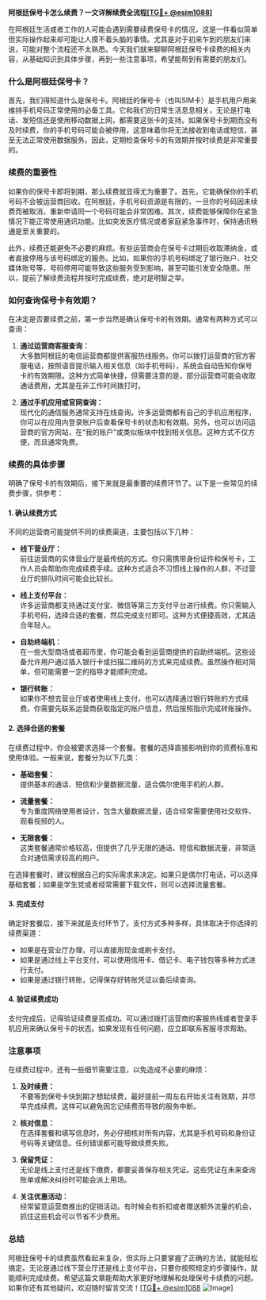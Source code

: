 **阿根廷保号卡怎么续费？一文详解续费全流程[[TG💪+ @esim1088](https://t.me/s/esim1088)]**

在阿根廷生活或者工作的人可能会遇到需要续费保号卡的情况，这是一件看似简单但实际操作起来却可能让人摸不着头脑的事情。尤其是对于初来乍到的朋友们来说，可能对整个流程还不太熟悉。今天我们就来聊聊阿根廷保号卡续费的相关内容，从基础知识到具体步骤，再到一些注意事项，希望能帮到有需要的朋友们。

### 什么是阿根廷保号卡？

首先，我们得知道什么是保号卡。阿根廷的保号卡（也叫SIM卡）是手机用户用来维持手机号码正常使用的必备工具。它和我们的日常生活息息相关，无论是打电话、发短信还是使用移动数据上网，都需要这张卡的支持。如果保号卡到期而没有及时续费，你的手机号码可能会被停用，这意味着你将无法接收到电话或短信，甚至无法正常使用数据服务。因此，定期检查保号卡的有效期并按时续费是非常重要的。

### 续费的重要性

如果你的保号卡即将到期，那么续费就显得尤为重要了。首先，它能确保你的手机号码不会被运营商回收。在阿根廷，手机号码资源是有限的，一旦你的号码因未续费而被取消，重新申请同一个号码可能会非常困难。其次，续费能够保障你在紧急情况下能正常使用通讯功能。比如突发医疗情况或者家庭紧急事件时，保持通讯畅通是至关重要的。

此外，续费还能避免不必要的麻烦。有些运营商会在保号卡过期后收取滞纳金，或者直接停用与该号码绑定的服务。比如，如果你的手机号码绑定了银行账户、社交媒体账号等，号码停用可能导致这些服务受到影响，甚至可能引发安全隐患。所以，提前了解续费流程并按时完成续费，绝对是明智之举。

### 如何查询保号卡有效期？

在决定是否要续费之前，第一步当然是确认保号卡的有效期。通常有两种方式可以查询：

1. **通过运营商客服查询：**  
   大多数阿根廷的电信运营商都提供客服热线服务。你可以拨打运营商的官方客服电话，按照语音提示输入相关信息（如手机号码），系统会自动告知你保号卡的有效期限。这种方式简单快捷，但需要注意的是，部分运营商可能会收取通话费用，尤其是在非工作时间拨打时。

2. **通过手机应用或官网查询：**  
   现代化的通信服务通常支持在线查询。许多运营商都有自己的手机应用程序，你可以在应用内登录账户后查看保号卡的状态和有效期。另外，也可以访问运营商的官方网站，在“我的账户”或类似板块中找到相关信息。这种方式不仅方便，而且通常免费。

### 续费的具体步骤

明确了保号卡的有效期后，接下来就是最重要的续费环节了。以下是一些常见的续费步骤，供参考：

#### 1. 确认续费方式

不同的运营商可能提供不同的续费渠道，主要包括以下几种：

- **线下营业厅：**  
  前往运营商的实体营业厅是最传统的方式。你只需携带身份证件和保号卡，工作人员会帮助你完成续费手续。这种方式适合不习惯线上操作的人群，不过营业厅的排队时间可能会比较长。

- **线上支付平台：**  
  许多运营商都支持通过支付宝、微信等第三方支付平台进行续费。你只需输入手机号码，选择合适的套餐，然后完成支付即可。这种方式便捷高效，尤其适合年轻人。

- **自助终端机：**  
  在一些大型商场或者超市里，你可能会看到运营商提供的自助终端机。这些设备允许用户通过插入银行卡或扫描二维码的方式来完成续费。虽然操作相对简单，但可能需要一定的指导才能顺利完成。

- **银行转账：**  
  如果你不想去营业厅或者使用线上支付，也可以选择通过银行转账的方式续费。你需要先联系运营商获取指定的账户信息，然后按照指示完成转账操作。

#### 2. 选择合适的套餐

在续费过程中，你会被要求选择一个套餐。套餐的选择直接影响到你的资费标准和使用体验。一般来说，套餐分为以下几类：

- **基础套餐：**  
  提供基本的通话、短信和少量数据流量，适合偶尔使用手机的人群。

- **流量套餐：**  
  专为重度网络使用者设计，包含大量数据流量，适合经常需要使用社交软件、观看视频的人。

- **无限套餐：**  
  这类套餐通常价格较高，但提供了几乎无限的通话、短信和数据流量，非常适合对通信需求较高的用户。

在选择套餐时，建议根据自己的实际需求来决定。如果只是偶尔打电话，可以选择基础套餐；如果是学生党或者经常需要下载文件，则可以选择流量套餐。

#### 3. 完成支付

确定好套餐后，接下来就是支付环节了。支付方式多种多样，具体取决于你选择的续费渠道：

- 如果是在营业厅办理，可以直接用现金或刷卡支付。
- 如果是通过线上平台支付，可以使用信用卡、借记卡、电子钱包等多种方式进行支付。
- 如果是通过银行转账，记得保存好转账凭证以备后续查询。

#### 4. 验证续费成功

支付完成后，记得验证续费是否成功。可以通过拨打运营商的客服热线或者登录手机应用来确认保号卡的状态。如果发现有任何问题，应立即联系客服寻求帮助。

### 注意事项

在续费过程中，还有一些细节需要注意，以免造成不必要的麻烦：

1. **及时续费：**  
   不要等到保号卡快到期才想起续费，最好提前一周左右开始关注有效期，并尽早完成续费。这样可以避免因忘记续费而导致的服务中断。

2. **核对信息：**  
   在选择套餐和填写信息时，务必仔细核对所有内容，尤其是手机号码和身份证号码等关键信息。任何错误都可能导致续费失败。

3. **保留凭证：**  
   无论是线上支付还是线下缴费，都要妥善保存相关凭证。这些凭证在未来查询账单或解决纠纷时可能会派上用场。

4. **关注优惠活动：**  
   经常留意运营商推出的促销活动。有时候会有折扣或者赠送额外流量的机会，抓住这些机会可以节省不少费用。

### 总结

阿根廷保号卡的续费虽然看起来复杂，但实际上只要掌握了正确的方法，就能轻松搞定。无论是通过线下营业厅还是线上支付平台，只要你按照规定的步骤操作，就能顺利完成续费。希望这篇文章能帮助大家更好地理解和处理保号卡续费的问题。如果你还有其他疑问，欢迎随时留言交流！[[TG💪+ @esim1088](https://t.me/s/esim1088) ![Image](https://i.postimg.cc/4NQfJmqS/Snipaste-2025-05-13-00-14-12.png)]